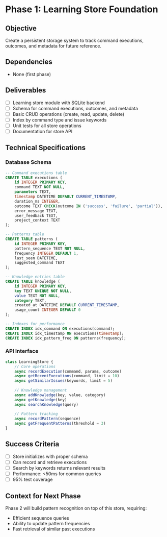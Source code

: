 # Phase 1: Learning Store Foundation

## Objective
Create a persistent storage system to track command executions, outcomes, and metadata for future reference.

## Dependencies
- None (first phase)

## Deliverables
- [ ] Learning store module with SQLite backend
- [ ] Schema for command executions, outcomes, and metadata
- [ ] Basic CRUD operations (create, read, update, delete)
- [ ] Index by command type and issue keywords
- [ ] Unit tests for all store operations
- [ ] Documentation for store API

## Technical Specifications

### Database Schema
```sql
-- Command executions table
CREATE TABLE executions (
    id INTEGER PRIMARY KEY,
    command TEXT NOT NULL,
    parameters TEXT,
    timestamp DATETIME DEFAULT CURRENT_TIMESTAMP,
    duration_ms INTEGER,
    outcome TEXT CHECK(outcome IN ('success', 'failure', 'partial')),
    error_message TEXT,
    user_feedback TEXT,
    project_context TEXT
);

-- Patterns table
CREATE TABLE patterns (
    id INTEGER PRIMARY KEY,
    pattern_sequence TEXT NOT NULL,
    frequency INTEGER DEFAULT 1,
    last_seen DATETIME,
    suggested_command TEXT
);

-- Knowledge entries table  
CREATE TABLE knowledge (
    id INTEGER PRIMARY KEY,
    key TEXT UNIQUE NOT NULL,
    value TEXT NOT NULL,
    category TEXT,
    created_at DATETIME DEFAULT CURRENT_TIMESTAMP,
    usage_count INTEGER DEFAULT 0
);

-- Indexes for performance
CREATE INDEX idx_command ON executions(command);
CREATE INDEX idx_timestamp ON executions(timestamp);
CREATE INDEX idx_pattern_freq ON patterns(frequency);
```

### API Interface
```javascript
class LearningStore {
    // Core operations
    async recordExecution(command, params, outcome)
    async getRecentExecutions(command, limit = 10)
    async getSimilarIssues(keywords, limit = 5)
    
    // Knowledge management
    async addKnowledge(key, value, category)
    async getKnowledge(key)
    async searchKnowledge(query)
    
    // Pattern tracking
    async recordPattern(sequence)
    async getFrequentPatterns(threshold = 3)
}
```

## Success Criteria
- [ ] Store initializes with proper schema
- [ ] Can record and retrieve executions
- [ ] Search by keywords returns relevant results
- [ ] Performance: <50ms for common queries
- [ ] 95% test coverage

## Context for Next Phase
Phase 2 will build pattern recognition on top of this store, requiring:
- Efficient sequence queries
- Ability to update pattern frequencies
- Fast retrieval of similar past executions